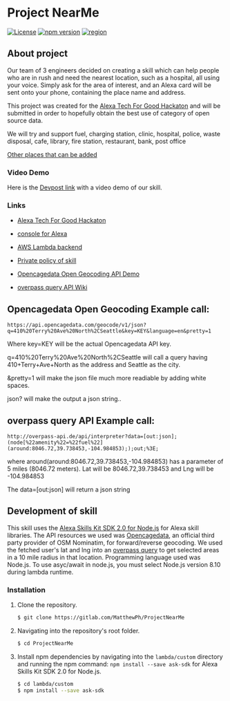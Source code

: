 # Project NearMe
[![License](https://img.shields.io/badge/License-Apache%202.0-blue.svg)](https://opensource.org/licenses/Apache-2.0)
[![npm version](https://badge.fury.io/js/npm.svg)](https://badge.fury.io/js/npm)
[![region](https://img.shields.io/badge/Region-US%2C%20UK%2C%20CA-green.svg)](https://img.shields.io/badge/Region-US%2C%20UK%2C%20CA-green.svg)


## About project 
Our team of 3 engineers decided on creating a skill which can help people who 
are in rush and need the nearest location, such as a hospital, all using your voice. Simply ask for the area of interest,
and an Alexa card will be sent onto your phone, containing the place name and address.

This project was created for the [Alexa Tech For Good Hackaton](https://alexatechforgood.devpost.com/)
and will be submitted in order to hopefully obtain the best use of category of open source data.

We will try and support 
fuel,
charging station,
clinic,
hospital,
police,
waste disposal,
cafe,
library,
fire station,
restaurant,
bank,
post office

[Other places that can be added](https://wiki.openstreetmap.org/wiki/Key:amenity)

### Video Demo
Here is the [Devpost link](https://devpost.com/software/test-ja56sd) with a video demo of our skill.

### Links 
* [Alexa Tech For Good Hackaton](https://alexatechforgood.devpost.com/)
* [console for Alexa](https://developer.amazon.com/alexa/console/ask_)
* [AWS Lambda backend](https://console.aws.amazon.com/lambda/home?region=us-east-1#/functions)
* [Private policy of skill](https://sites.google.com/view/projectnearme/home)

* [Opencagedata Open Geocoding API Demo](https://opencagedata.com/demo)
* [overpass query API Wiki](https://wiki.openstreetmap.org/wiki/Overpass_API/Overpass_API_by_Example)


## Opencagedata Open Geocoding Example call:
``` https://api.opencagedata.com/geocode/v1/json?q=410%20Terry%20Ave%20North%2CSeattle&key=KEY&language=en&pretty=1 ``` 

Where key=KEY will be the actual Opencagedata API key.

q=410%20Terry%20Ave%20North%2CSeattle will call a query having 410+Terry+Ave+North as the address and Seattle as the city.

&pretty=1 will make the json file much more readiable by adding white spaces.

json? will make the output a json string..

## overpass query API Example call:
``` http://overpass-api.de/api/interpreter?data=[out:json];(node[%22amenity%22=%22fuel%22](around:8046.72,39.738453,-104.984853););out;%3E; ``` 

where around(around:8046.72,39.738453,-104.984853) has a parameter of 5 miles (8046.72 meters). 
Lat will be 8046.72,39.738453 and Lng will be -104.984853

The data=[out:json] will return a json string

## Development of skill
This skill uses the [Alexa Skills Kit SDK 2.0 for Node.js](https://github.com/alexa/alexa-skills-kit-sdk-for-nodejs) for Alexa skill libraries.
The API resources we used was [Opencagedata](https://opencagedata.com/demo), an official third party provider of OSM Nominatim, for forward/reverse geocoding.
We used the fetched user's lat and lng into an [overpass query](https://wiki.openstreetmap.org/wiki/Overpass_API/Overpass_API_by_Example) to get selected areas in a 10 mile radius in that location.
Programming language used was Node.js. To use asyc/await in node.js, you must select Node.js version 8.10 during lambda runtime.

### Installation
1. Clone the repository.

	```bash
	$ git clone https://gitlab.com/MatthewPh/ProjectNearMe
	```

2. Navigating into the repository's root folder.

	```bash
	$ cd ProjectNearMe
	```

3. Install npm dependencies by navigating into the `lambda/custom` directory and running the npm command: `npm install --save ask-sdk` for Alexa Skills Kit SDK 2.0 for Node.js.

	```bash
	$ cd lambda/custom
	$ npm install --save ask-sdk
	```
